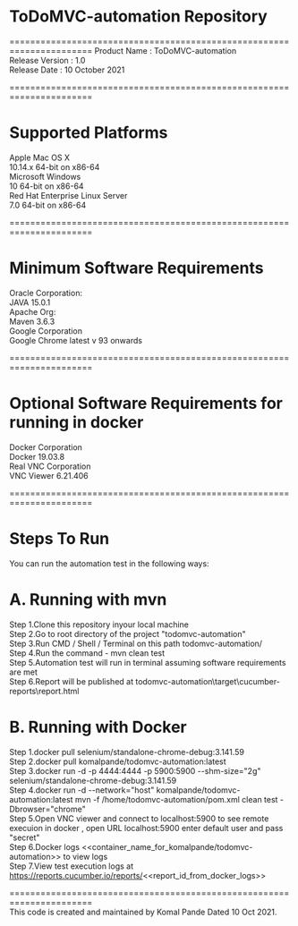 # ToDoMVC-automation Repository

======================================================================
Product Name	 : ToDoMVC-automation <br />
Release Version : 1.0 <br />
Release Date	 : 10 October 2021 <br />

======================================================================
# Supported Platforms

   Apple Mac OS X <br />
      10.14.x 64-bit on x86-64 <br />
   Microsoft Windows <br />
      10 64-bit on x86-64 <br />
   Red Hat Enterprise Linux Server <br />
      7.0 64-bit on x86-64 <br />

======================================================================
#  Minimum Software Requirements

   Oracle Corporation: <br />
     JAVA 15.0.1 <br />
   Apache Org: <br />
     Maven 3.6.3 <br />
   Google Corporation <br />
     Google Chrome latest v 93 onwards  <br />

======================================================================
#  Optional Software Requirements for running in docker

   Docker Corporation <br />
     Docker 19.03.8 <br />
   Real VNC Corporation <br />
     VNC Viewer 6.21.406 <br />

======================================================================
# Steps To Run

You can run the automation test in the following ways: <br />

 # A. Running with mvn
  
  Step 1.Clone this repository inyour local machine <br />
  Step 2.Go to root directory of the project "todomvc-automation" <br />
  Step 3.Run CMD / Shell / Terminal on this path todomvc-automation/ <br />
  Step 4.Run the command - mvn clean test <br />
  Step 5.Automation test will run in terminal assuming software requirements are met <br />
  Step 6.Report will be published at todomvc-automation\target\cucumber-reports\report.html <br />
  
 # B. Running with Docker

  Step 1.docker pull selenium/standalone-chrome-debug:3.141.59 <br />
  Step 2.docker pull komalpande/todomvc-automation:latest <br />
  Step 3.docker run -d -p 4444:4444 -p 5900:5900 --shm-size="2g" selenium/standalone-chrome-debug:3.141.59 <br />
  Step 4.docker run -d --network="host" komalpande/todomvc-automation:latest mvn -f /home/todomvc-automation/pom.xml clean test -Dbrowser="chrome" <br />
  Step 5.Open VNC viewer and connect to localhost:5900 to see remote execuion in docker , open URL localhost:5900 enter default user and pass "secret" <br />
  Step 6.Docker logs <<container_name_for_komalpande/todomvc-automation>> to view logs <br />
  Step 7.View test execution logs at https://reports.cucumber.io/reports/<<report_id_from_docker_logs>> <br />


======================================================================<br />
This code is created and maintained by Komal Pande Dated 10 Oct 2021.


